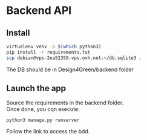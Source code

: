 # Backend API

## Install
```bash
virtualenv venv -p $(which python3)
pip install -r requirements.txt
scp debian@vps-2ea52359.vps.ovh.net:~/db.sqlite3 .
```
The DB should be in Design4Green/backend folder
## Launch the app

Source the requirements in the backend folder.  
Once done, you cqn execute:  
```
python3 manage.py runserver
```

Follow the link to access the bdd.
